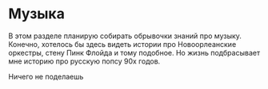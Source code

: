 # Музыка

В этом разделе планирую собирать обрывочки знаний про музыку.
Конечно, хотелось бы здесь видеть истории про Новоорлеанские оркестры, стену Пинк Флойда и тому подобное.
Но жизнь подбрасывает мне историю про русскую попсу 90х годов.

Ничего не поделаешь
